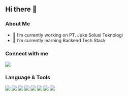 ## Hi there 👋

<!--
**jokodoepat/jokodoepat** is a ✨ _special_ ✨ repository because its `README.md` (this file) appears on your GitHub profile.
Here are some ideas to get you started:
-->

### About Me
- 🔭 I’m currently working on PT. Juke Solusi Teknologi
- 🌱 I’m currently learning Backend Tech Stack

### Connect with me
![](https://img.shields.io/badge/LINKEDIN-4aadff) 

### Language & Tools
![](https://img.shields.io/badge/GO-4ac3ff)  ![](https://img.shields.io/badge/TIBCO-0085f3) ![](https://img.shields.io/badge/JAVA-fff811) ![](https://img.shields.io/badge/POSTGRE%20SQL-11a5ff) ![](https://img.shields.io/badge/MY%20SQL-00a6f3) ![](https://img.shields.io/badge/DOCKER-00a6f3) ![](https://img.shields.io/badge/Red%20Hat%20OCP-00a6f3) ![](https://img.shields.io/badge/Message%20Queue-00a6f3)
